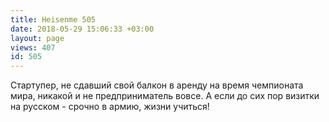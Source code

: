 ```yaml
---
title: Heisenme 505
date: 2018-05-29 15:06:33 +03:00
layout: page
views: 407
id: 505
---
```


Стартупер, не сдавший свой балкон в аренду на время чемпионата мира, никакой и не предприниматель вовсе. А если до сих пор визитки на русском - срочно в армию, жизни учиться!


